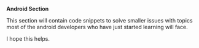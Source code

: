 **Android Section**

This section will contain code snippets to solve smaller issues with topics most of the android 
developers who have just started learning will face.

I hope this helps.
